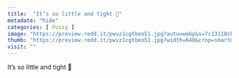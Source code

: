 ```yaml
---
title:  "It’s so little and tight 🥺"
metadate: "hide"
categories: [ Pussy ]
image: "https://preview.redd.it/pwvz1cgtbeo51.jpg?auto=webp&s=7c13118cbae5e20e4bb7c2dbb9c9450ed990090c"
thumb: "https://preview.redd.it/pwvz1cgtbeo51.jpg?width=640&crop=smart&auto=webp&s=d399922823bb4739dcc18098132c40a041b87e1a"
visit: ""
---
```

It’s so little and tight 🥺
